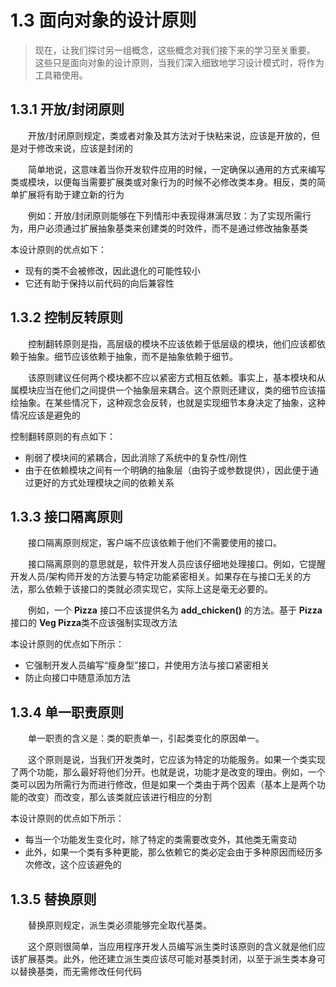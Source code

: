1.3 面向对象的设计原则
===

> 现在，让我们探讨另一组概念，这些概念对我们接下来的学习至关重要。
> 这些只是面向对象的设计原则，当我们深入细致地学习设计模式时，将作为工具箱使用。

## 1.3.1 开放/封闭原则

<p style="text-indent:2em">
开放/封闭原则规定，类或者对象及其方法对于快粘来说，应该是开放的，但是对于修改来说，应该是封闭的</p>
<p style="text-indent:2em">
简单地说，这意味着当你开发软件应用的时候，一定确保以通用的方式来编写类或模块，以便每当需要扩展类或对象行为的时候不必修改类本身。相反，类的简单扩展将有助于建立新的行为</p>
<p style="text-indent:2em">
例如：开放/封闭原则能够在下列情形中表现得淋漓尽致：为了实现所需行为，用户必须通过扩展抽象基类来创建类的时效件，而不是通过修改抽象基类</p>

本设计原则的优点如下：
* 现有的类不会被修改，因此退化的可能性较小
* 它还有助于保持以前代码的向后兼容性

## 1.3.2 控制反转原则
<p style="text-indent:2em">
控制翻转原则是指，高层级的模块不应该依赖于低层级的模块，他们应该都依赖于抽象。细节应该依赖于抽象，而不是抽象依赖于细节。</p>
<p style="text-indent:2em">
该原则建议任何两个模块都不应以紧密方式相互依赖。事实上，基本模块和从属模块应当在他们之间提供一个抽象层来耦合。这个原则还建议，类的细节应该描绘抽象。在某些情况下，这种观念会反转，也就是实现细节本身决定了抽象，这种情况应该是避免的</p>

控制翻转原则的有点如下：
* 削弱了模块间的紧耦合，因此消除了系统中的复杂性/刚性
* 由于在依赖模块之间有一个明确的抽象层（由钩子或参数提供），因此便于通过更好的方式处理模块之间的依赖关系

## 1.3.3 接口隔离原则
<p style="text-indent:2em">
接口隔离原则规定，客户端不应该依赖于他们不需要使用的接口。</p>
<p style="text-indent:2em">
接口隔离原则的意思就是，软件开发人员应该仔细地处理接口。例如，它提醒开发人员/架构师开发的方法要与特定功能紧密相关。如果存在与接口无关的方法，那么依赖于该接口的类就必须实现它，实际上这是毫无必要的。</p>
<p style="text-indent:2em">
例如，一个 <b>Pizza</b> 接口不应该提供名为 <b>add_chicken()</b> 的方法。基于 <b>Pizza</b>接口的 <b>Veg Pizza</b>类不应该强制实现改方法</p>

本设计原则的优点如下所示：
* 它强制开发人员编写“瘦身型”接口，并使用方法与接口紧密相关
* 防止向接口中随意添加方法

## 1.3.4 单一职责原则 
<p style="text-indent:2em">
单一职责的含义是：类的职责单一，引起类变化的原因单一。</p>
<p style="text-indent:2em">
这个原则是说，当我们开发类时，它应该为特定的功能服务。如果一个类实现了两个功能，那么最好将他们分开。也就是说，功能才是改变的理由。例如，一个类可以因为所需行为而进行修改，但是如果一个类由于两个因素（基本上是两个功能的改变）而改变，那么该类就应该进行相应的分割</p>

本设计原则的优点如下所示：
* 每当一个功能发生变化时，除了特定的类需要改变外，其他类无需变动
* 此外，如果一个类有多种更能，那么依赖它的类必定会由于多种原因而经历多次修改，这个应该避免的

## 1.3.5 替换原则 
<p style="text-indent:2em">
替换原则规定，派生类必须能够完全取代基类。</p>
<p style="text-indent:2em">
这个原则很简单，当应用程序开发人员编写派生类时该原则的含义就是他们应该扩展基类。此外，他还建立派生类应该尽可能对基类封闭，以至于派生类本身可以替换基类，而无需修改任何代码</p>
